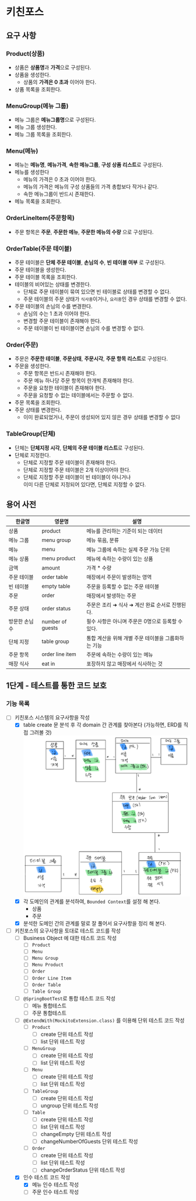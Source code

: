# 키친포스

## 요구 사항

### Product(상품)
- 상품은 **상품명**과 **가격**으로 구성된다.
- 상품을 생성한다.
  - 상품의 **가격은 0 초과** 이어야 한다.
- 상품 목록을 조회한다.

### MenuGroup(메뉴 그룹)
- 메뉴 그룹은 **메뉴그룹명**으로 구성된다.
- 메뉴 그룹 생성한다.
- 메뉴 그룹 목록을 조회한다.

### Menu(메뉴)
- 메뉴는 **메뉴명**, **메뉴가격**, **속한 메뉴그룹**, **구성 상품 리스트**로 구성된다.
- 메뉴를 생성한다
  - 메뉴의 가격은 0 초과 이어야 한다.
  - 메뉴의 가격은 메뉴의 구성 상품들의 가격 총합보다 작거나 같다.
  - 속한 메뉴그룹이 반드시 존재한다.
- 메뉴 목록을 조회한다.

### OrderLineItem(주문항목)
- 주문 항목은 **주문**, **주문한 메뉴**, **주문한 메뉴의 수량** 으로 구성된다.

### OrderTable(주문 테이블)
- 주문 테이블은 **단체 주문 테이블**, **손님의 수**, **빈 테이블 여부** 로 구성된다.
- 주문 테이블을 생성한다.
- 주문 테이블 목록을 조회한다.
- 테이블의 비어있는 상태를 변경한다.
  - 단체로 주문 테이블이 묶여 있으면 빈 테이블로 상태를 변경할 수 없다.
  - 주문 테이블의 주문 상태가 `식사중`이거나, `요리중`인 경우 상태를 변경할 수 없다.
- 주문 테이블의 손님의 수를 변경한다.
  - 손님의 수는 1 초과 이어야 한다.
  - 변경할 주문 테이블이 존재해야 한다.
  - 주문 테이블이 빈 테이블이면 손님의 수를 변경할 수 없다.

### Order(주문)
- 주문은 **주문한 테이블**, **주문상태**, **주문시각**, **주문 항목 리스트**로 구성된다.
- 주문을 생성한다.
  - 주문 항목은 반드시 존재해야 한다.
  - 주문 메뉴 하나당 주문 항목이 한개씩 존재해야 한다.
  - 주문을 요청한 테이블이 존재해야 한다.
  - 주문을 요청할 수 없는 테이블에서는 주문할 수 없다.
- 주문 목록을 조회한다.
- 주문 상태를 변경한다.
  - 이미 완료되었거나, 주문이 생성되어 있지 않은 경우 상태를 변경할 수 없다

### TableGroup(단체)
- 단체는 **단체지정 시각**, **단체의 주문 테이블 리스트**로 구성된다.
- 단체로 지정한다.
  - 단체로 지정할 주문 테이블이 존재해야 한다.
  - 단체로 지정할 주문 테이블은 2개 이상이어야 한다.
  - 단체로 지정할 주문 테이블이 빈 테이블이 아니거나  
  이미 다른 단체로 지정되어 있다면, 단체로 지정할 수 없다.

## 용어 사전

| 한글명      | 영문명              | 설명                            |
|----------|------------------|-------------------------------|
| 상품       | product          | 메뉴를 관리하는 기준이 되는 데이터           |
| 메뉴 그룹    | menu group       | 메뉴 묶음, 분류                     |
| 메뉴       | menu             | 메뉴 그룹에 속하는 실제 주문 가능 단위        |
| 메뉴 상품    | menu product     | 메뉴에 속하는 수량이 있는 상품             |
| 금액       | amount           | 가격 * 수량                       |
| 주문 테이블   | order table      | 매장에서 주문이 발생하는 영역              |
| 빈 테이블    | empty table      | 주문을 등록할 수 없는 주문 테이블           |
| 주문       | order            | 매장에서 발생하는 주문                  |
| 주문 상태    | order status     | 주문은 조리 ➜ 식사 ➜ 계산 완료 순서로 진행된다. |
| 방문한 손님 수 | number of guests | 필수 사항은 아니며 주문은 0명으로 등록할 수 있다. |
| 단체 지정    | table group      | 통합 계산을 위해 개별 주문 테이블을 그룹화하는 기능 |
| 주문 항목    | order line item  | 주문에 속하는 수량이 있는 메뉴             |
| 매장 식사    | eat in           | 포장하지 않고 매장에서 식사하는 것           |

## 1단계 - 테스트를 통한 코드 보호

### 기능 목록
- [ ] 키친포스 시스템의 요구사항을 작성
  - [x] table create 문 분석 후 각 domain 간 관계를 찾아본다 (가능하면, ERD를 직접 그려볼 것)
  ![ERD.png](images%2FERD.png)
  - [x] 각 도메인의 관계를 분석하여, `Bounded Context`를 설정 해 본다.
    - 상품
    - 주문
  - [x] 분석한 도메인 간의 관계를 말로 잘 풀어서 요구사항을 정리 해 본다.
- [ ] 키친포스의 요구사항을 토대로 테스트 코드를 작성
  - [ ] Business Object 에 대한 테스트 코드 작성
    - [ ] `Product`
    - [ ] `Menu`
    - [ ] `Menu Group` 
    - [ ] `Menu Product` 
    - [ ] `Order` 
    - [ ] `Order Line Item` 
    - [ ] `Order Table` 
    - [ ] `Table Group` 
  - [ ] `@SpringBootTest`로 통합 테스트 코드 작성
    - [ ] 메뉴 통합테스트
    - [ ] 주문 통합테스트
  - [ ] `@ExtendWith(MockitoExtension.class)` 를 이용해 단위 테스트 코드 작성
    - [ ] `Product`
      - [ ] create 단위 테스트 작성 
      - [ ] list 단위 테스트 작성
    - [ ] `MenuGroup`
      - [ ] create 단위 테스트 작성
      - [ ] list 단위 테스트 작성
    - [ ] `Menu`
      - [ ] create 단위 테스트 작성
      - [ ] list 단위 테스트 작성
    - [ ] `TableGroup`
      - [ ] create 단위 테스트 작성
      - [ ] ungroup 단위 테스트 작성
    - [ ] `Table`
      - [ ] create 단위 테스트 작성
      - [ ] list 단위 테스트 작성
      - [ ] changeEmpty 단위 테스트 작성
      - [ ] changeNumberOfGuests 단위 테스트 작성
    - [ ] `Order`
      - [ ] create 단위 테스트 작성
      - [ ] list 단위 테스트 작성
      - [ ] changeOrderStatus 단위 테스트 작성
  - [x] 인수 테스트 코드 작성
    - [x] 메뉴 인수 테스트 작성
    - [ ] 주문 인수 테스트 작성
